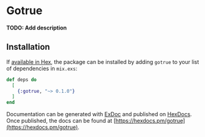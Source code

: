 # Gotrue

**TODO: Add description**

## Installation

If [available in Hex](https://hex.pm/docs/publish), the package can be installed
by adding `gotrue` to your list of dependencies in `mix.exs`:

```elixir
def deps do
  [
    {:gotrue, "~> 0.1.0"}
  ]
end
```

Documentation can be generated with [ExDoc](https://github.com/elixir-lang/ex_doc)
and published on [HexDocs](https://hexdocs.pm). Once published, the docs can
be found at [https://hexdocs.pm/gotrue](https://hexdocs.pm/gotrue).

